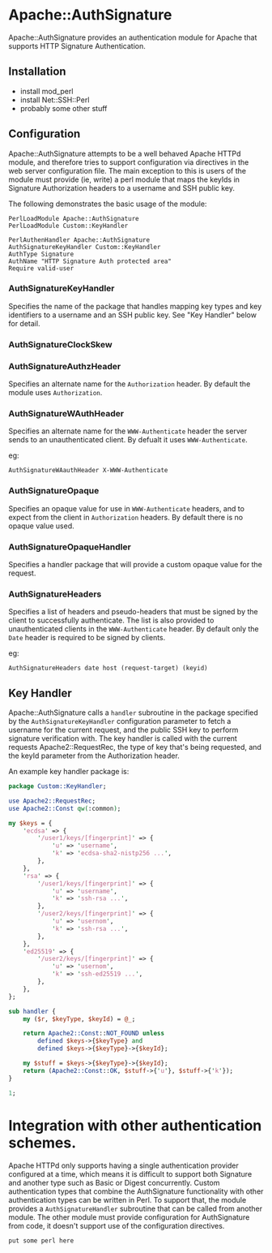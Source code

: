 # Apache::AuthSignature

Apache::AuthSignature provides an authentication module for Apache 
that supports HTTP Signature Authentication.

## Installation

- install mod_perl
- install Net::SSH::Perl
- probably some other stuff

## Configuration

Apache::AuthSignature attempts to be a well behaved Apache HTTPd
module, and therefore tries to support configuration via directives
in the web server configuration file. The main exception to this
is users of the module must provide (ie, write) a perl module that
maps the keyIds in Signature Authorization headers to a username
and SSH public key.

The following demonstrates the basic usage of the module:

```
PerlLoadModule Apache::AuthSignature
PerlLoadModule Custom::KeyHandler

PerlAuthenHandler Apache::AuthSignature
AuthSignatureKeyHandler Custom::KeyHandler
AuthType Signature
AuthName "HTTP Signature Auth protected area"
Require valid-user
```

### AuthSignatureKeyHandler

Specifies the name of the package that handles mapping key types
and key identifiers to a username and an SSH public key. See "Key
Handler" below for detail.

### AuthSignatureClockSkew

### AuthSignatureAuthzHeader

Specifies an alternate name for the `Authorization` header. By
default the module uses `Authorization`.

### AuthSignatureWAuthHeader

Specifies an alternate name for the `WWW-Authenticate` header the
server sends to an unauthenticated client. By defualt it uses
`WWW-Authenticate`.

eg:

```
AuthSignatureWAauthHeader X-WWW-Authenticate
```

### AuthSignatureOpaque

Specifies an opaque value for use in `WWW-Authenticate` headers,
and to expect from the client in `Authorization` headers. By default
there is no opaque value used.

### AuthSignatureOpaqueHandler

Specifies a handler package that will provide a custom opaque value
for the request.

### AuthSignatureHeaders

Specifies a list of headers and pseudo-headers that must be signed
by the client to successfully authenticate. The list is also provided
to unauthenticated clients in the `WWW-Authenticate` header. By
default only the `Date` header is required to be signed by clients.

eg:

```
AuthSignatureHeaders date host (request-target) (keyid)
```

## Key Handler

Apache::AuthSignature calls a `handler` subroutine in the package
specified by the `AuthSignatureKeyHandler` configuration parameter
to fetch a username for the current request, and the public SSH key
to perform signature verification with. The key handler is called
with the current requests Apache2::RequestRec, the type of key
that's being requested, and the keyId parameter from the Authorization
header.

An example key handler package is:

```perl
package Custom::KeyHandler;

use Apache2::RequestRec;
use Apache2::Const qw(:common);

my $keys = {
	'ecdsa' => {
		'/user1/keys/[fingerprint]' => {
			'u' => 'username',
			'k' => 'ecdsa-sha2-nistp256 ...',
		},
	},
	'rsa' => {
		'/user1/keys/[fingerprint]' => {
			'u' => 'username',
			'k' => 'ssh-rsa ...',
		},
		'/user2/keys/[fingerprint]' => {
			'u' => 'usernom',
			'k' => 'ssh-rsa ...',
		},
	},
	'ed25519' => {
		'/user2/keys/[fingerprint]' => {
			'u' => 'usernom',
			'k' => 'ssh-ed25519 ...',
		},
	},
};

sub handler {
	my ($r, $keyType, $keyId) = @_;

	return Apache2::Const::NOT_FOUND unless
	    defined $keys->{$keyType} and
	    defined $keys->{$keyType}->{$keyId};

	my $stuff = $keys->{$keyType}->{$keyId};
	return (Apache2::Const::OK, $stuff->{'u'}, $stuff->{'k'});
}

1;
```

# Integration with other authentication schemes.

Apache HTTPd only supports having a single authentication provider
configured at a time, which means it is difficult to support both
Signature and another type such as Basic or Digest concurrently.
Custom authentication types that combine the AuthSignature functionality
with other authentication types can be written in Perl. To support
that, the module provides a `AuthSignatureHandler` subroutine that
can be called from another module. The other module must provide
configuration for AuthSignature from code, it doesn't support use
of the configuration directives.

```
put some perl here
```
